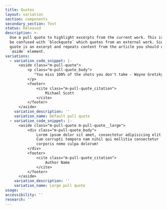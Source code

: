 ```yaml
---
title: Quotes
layout: variation
section: components
secondary_section: Text
status: Released
description: >-
  Use a pull quote to highlight excerpts from the current work. This is not to
  be confused with `blockquote` which quotes from an external work. Since a pull
  quote is an excerpt and repeats content from the article you should use the
  `aside` element.
variations:
  - variation_code_snippet: |-
      <aside class="m-pull-quote">
          <p class="m-pull-quote_body">
             "You miss 100% of the shots you don't take - Wayne Gretzky"
          </p>
          <footer>
              <cite class="m-pull-quote_citation">
                  Michael Scott
              </cite>
          </footer>
      </aside>
    variation_description: ''
    variation_name: Default pull quote
  - variation_code_snippet: |-
      <aside class="m-pull-quote m-pull-quote__large">
          <div class="m-pull-quote_body">
              Lorem ipsum dolor sit amet, consectetur adipisicing elit.
              Cum corrupti tempora nam nihil qui mollitia consectetur
              corporis nemo culpa dolorum!
          </div>
          <footer>
              <cite class="m-pull-quote_citation">
                  Author Name
              </cite>
          </footer>
      </aside>
    variation_description: ''
    variation_name: Large pull quote
usage: ''
accessibility: ''
research: ''
---
```

